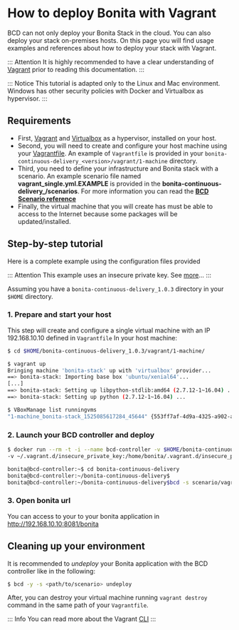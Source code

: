 # How to deploy Bonita with Vagrant

BCD can not only deploy your Bonita Stack in the cloud. You can also deploy your stack on-premises hosts. 
On this page you will find usage examples and references about how to deploy your stack with Vagrant.

::: Attention
It is highly recommended to have a clear understanding of [Vagrant](https://www.vagrantup.com/intro/index.html) prior to reading this documentation.
:::

::: Notice
This tutorial is adapted only to the Linux and Mac environment. Windows has other security policies with Docker and Virtualbox as hypervisor.
:::

## Requirements
* First, [Vagrant](https://www.vagrantup.com/downloads.html) and [Virtualbox](https://www.virtualbox.org/) as a hypervisor,
 installed on your host.
* Second, you will need to create and configure your host machine using your [Vagrantfile](https://www.vagrantup.com/docs/vagrantfile/).
An example of `Vagrantfile` is provided in your `bonita-continuous-delivery_<version>/vagrant/1-machine` directory.
* Third, you need to define your infrastructure and Bonita stack with a scenario. An example scenario file 
named **vagrant_single.yml.EXAMPLE** is provided in the **bonita-continuous-delivery_<version>/scenarios**. For more 
information you can read the **[BCD Scenario reference](scenarios.md)**
* Finally, the virtual machine that you will create has must be able to access to the Internet because some packages will be updated/installed.

## Step-by-step tutorial
Here is a complete example using the configuration files provided

::: Attention
This example uses an insecure private key. See [more](https://www.vagrantup.com/docs/vagrantfile/ssh_settings.html)... 
:::

Assuming you have a `bonita-continuous-delivery_1.0.3` directory in your `$HOME` directory.

### 1. Prepare and start your host
This step will create and configure a single virtual machine with an IP 192.168.10.10 defined in `Vagrantfile`
In your host machine:
```bash
$ cd $HOME/bonita-continuous-delivery_1.0.3/vagrant/1-machine/

$ vagrant up
Bringing machine 'bonita-stack' up with 'virtualbox' provider...
==> bonita-stack: Importing base box 'ubuntu/xenial64'...
[...]
==> bonita-stack: Setting up libpython-stdlib:amd64 (2.7.12-1~16.04) ...
==> bonita-stack: Setting up python (2.7.12-1~16.04) ...

$ VBoxManage list runningvms
"1-machine_bonita-stack_1525085617284_45644" {553ff7af-4d9a-4325-a902-ae17edce1e54}

```
### 2. Launch your BCD controller and deploy

```bash
$ docker run --rm -t -i --name bcd-controller -v $HOME/bonita-continuous-delivery_1.0.3/:/home/bonita/bonita-continuous-delivery 
-v ~/.vagrant.d/insecure_private_key:/home/bonita/.vagrant.d/insecure_private_key bonitasoft/bcd-controller /bin/bash

bonita@bcd-controller:~$ cd bonita-continuous-delivery
bonita@bcd-controller:~/bonita-continuous-delivery$
bonita@bcd-controller:~/bonita-continuous-delivery$bcd -s scenario/vagrant_single.yml deploy

```

### 3. Open bonita url
You can access to your to your bonita application in http://192.168.10.10:8081/bonita

## Cleaning up your environment

It is recommended to *undeploy* your Bonita application with the BCD controller like in the following:
```bash
$ bcd -y -s <path/to/scenario> undeploy
```
After, you can destroy your virtual machine running `vagrant destroy` command in the same path of your `Vagrantfile`.

::: Info
You can read more about the Vagrant [CLI](https://www.vagrantup.com/docs/cli/) 
:::
